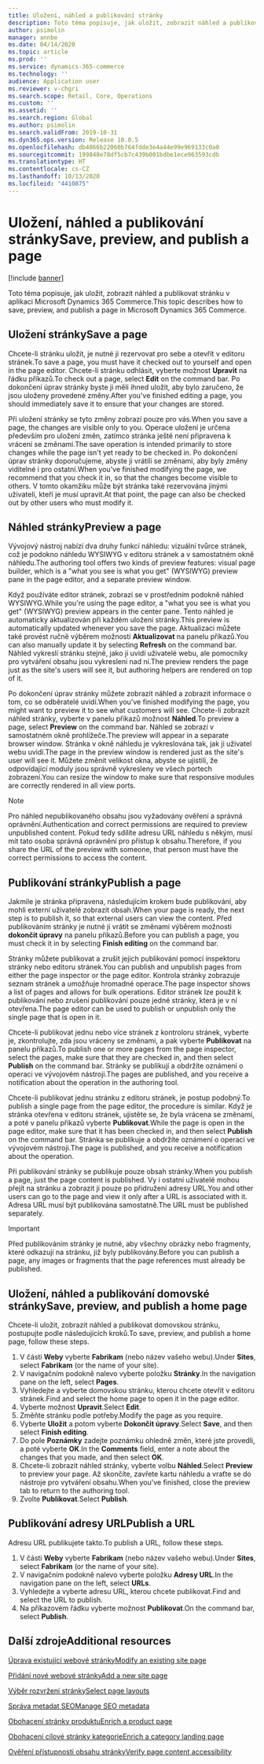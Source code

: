 ```yaml
---
title: Uložení, náhled a publikování stránky
description: Toto téma popisuje, jak uložit, zobrazit náhled a publikovat stránku v aplikaci Microsoft Dynamics 365 Commerce.
author: psimolin
manager: annbe
ms.date: 04/14/2020
ms.topic: article
ms.prod: ''
ms.service: dynamics-365-commerce
ms.technology: ''
audience: Application user
ms.reviewer: v-chgri
ms.search.scope: Retail, Core, Operations
ms.custom: ''
ms.assetid: ''
ms.search.region: Global
ms.author: psimolin
ms.search.validFrom: 2019-10-31
ms.dyn365.ops.version: Release 10.0.5
ms.openlocfilehash: db4866b22060b764fdde3e4a44e99e969133c0a0
ms.sourcegitcommit: 199848e78df5cb7c439b001bdbe1ece963593cdb
ms.translationtype: HT
ms.contentlocale: cs-CZ
ms.lasthandoff: 10/13/2020
ms.locfileid: "4410875"
---
```

# <a name="save-preview-and-publish-a-page"></a><span data-ttu-id="75bc5-103">Uložení, náhled a publikování stránky</span><span class="sxs-lookup"><span data-stu-id="75bc5-103">Save, preview, and publish a page</span></span>

[!include [banner](includes/banner.md)]

<span data-ttu-id="75bc5-104">Toto téma popisuje, jak uložit, zobrazit náhled a publikovat stránku v aplikaci Microsoft Dynamics 365 Commerce.</span><span class="sxs-lookup"><span data-stu-id="75bc5-104">This topic describes how to save, preview, and publish a page in Microsoft Dynamics 365 Commerce.</span></span>

## <a name="save-a-page"></a><span data-ttu-id="75bc5-105">Uložení stránky</span><span class="sxs-lookup"><span data-stu-id="75bc5-105">Save a page</span></span>

<span data-ttu-id="75bc5-106">Chcete-li stránku uložit, je nutné ji rezervovat pro sebe a otevřít v editoru stránek.</span><span class="sxs-lookup"><span data-stu-id="75bc5-106">To save a page, you must have it checked out to yourself and open in the page editor.</span></span> <span data-ttu-id="75bc5-107">Chcete-li stránku odhlásit, vyberte možnost **Upravit** na řádku příkazů.</span><span class="sxs-lookup"><span data-stu-id="75bc5-107">To check out a page, select **Edit** on the command bar.</span></span> <span data-ttu-id="75bc5-108">Po dokončení úprav stránky byste ji měli ihned uložit, aby bylo zaručeno, že jsou uloženy provedené změny.</span><span class="sxs-lookup"><span data-stu-id="75bc5-108">After you've finished editing a page, you should immediately save it to ensure that your changes are stored.</span></span>

<span data-ttu-id="75bc5-109">Při uložení stránky se tyto změny zobrazí pouze pro vás.</span><span class="sxs-lookup"><span data-stu-id="75bc5-109">When you save a page, the changes are visible only to you.</span></span> <span data-ttu-id="75bc5-110">Operace uložení je určena především pro uložení změn, zatímco stránka ještě není připravena k vrácení se změnami.</span><span class="sxs-lookup"><span data-stu-id="75bc5-110">The save operation is intended primarily to store changes while the page isn't yet ready to be checked in.</span></span> <span data-ttu-id="75bc5-111">Po dokončení úprav stránky doporučujeme, abyste ji vrátili se změnami, aby byly změny viditelné i pro ostatní.</span><span class="sxs-lookup"><span data-stu-id="75bc5-111">When you've finished modifying the page, we recommend that you check it in, so that the changes become visible to others.</span></span> <span data-ttu-id="75bc5-112">V tomto okamžiku může být stránka také rezervována jinými uživateli, kteří je musí upravit.</span><span class="sxs-lookup"><span data-stu-id="75bc5-112">At that point, the page can also be checked out by other users who must modify it.</span></span>

## <a name="preview-a-page"></a><span data-ttu-id="75bc5-113">Náhled stránky</span><span class="sxs-lookup"><span data-stu-id="75bc5-113">Preview a page</span></span>

<span data-ttu-id="75bc5-114">Vývojový nástroj nabízí dva druhy funkcí náhledu: vizuální tvůrce stránek, což je podokno náhledu WYSIWYG v editoru stránek a v samostatném okně náhledu.</span><span class="sxs-lookup"><span data-stu-id="75bc5-114">The authoring tool offers two kinds of preview features: visual page builder, which is a "what you see is what you get" (WYSIWYG) preview pane in the page editor, and a separate preview window.</span></span>

<span data-ttu-id="75bc5-115">Když používáte editor stránek, zobrazí se v prostředním podokně náhled WYSIWYG.</span><span class="sxs-lookup"><span data-stu-id="75bc5-115">While you're using the page editor, a "what you see is what you get" (WYSIWYG) preview appears in the center pane.</span></span> <span data-ttu-id="75bc5-116">Tento náhled je automaticky aktualizován při každém uložení stránky.</span><span class="sxs-lookup"><span data-stu-id="75bc5-116">This preview is automatically updated whenever you save the page.</span></span> <span data-ttu-id="75bc5-117">Aktualizaci můžete také provést ručně výběrem možnosti **Aktualizovat** na panelu příkazů.</span><span class="sxs-lookup"><span data-stu-id="75bc5-117">You can also manually update it by selecting **Refresh** on the command bar.</span></span> <span data-ttu-id="75bc5-118">Náhled vykreslí stránku stejně, jako ji uvidí uživatelé webu, ale pomocníky pro vytváření obsahu jsou vykresleni nad ní.</span><span class="sxs-lookup"><span data-stu-id="75bc5-118">The preview renders the page just as the site's users will see it, but authoring helpers are rendered on top of it.</span></span>

<span data-ttu-id="75bc5-119">Po dokončení úprav stránky můžete zobrazit náhled a zobrazit informace o tom, co se odběratelé uvidí.</span><span class="sxs-lookup"><span data-stu-id="75bc5-119">When you've finished modifying the page, you might want to preview it to see what customers will see.</span></span> <span data-ttu-id="75bc5-120">Chcete-li zobrazit náhled stránky, vyberte v panelu příkazů možnost **Náhled**.</span><span class="sxs-lookup"><span data-stu-id="75bc5-120">To preview a page, select **Preview** on the command bar.</span></span> <span data-ttu-id="75bc5-121">Náhled se zobrazí v samostatném okně prohlížeče.</span><span class="sxs-lookup"><span data-stu-id="75bc5-121">The preview will appear in a separate browser window.</span></span> <span data-ttu-id="75bc5-122">Stránka v okně náhledu je vykreslována tak, jak ji uživatel webu uvidí.</span><span class="sxs-lookup"><span data-stu-id="75bc5-122">The page in the preview window is rendered just as the site's user will see it.</span></span> <span data-ttu-id="75bc5-123">Můžete změnit velikost okna, abyste se ujistili, že odpovídající moduly jsou správně vykresleny ve všech portech zobrazení.</span><span class="sxs-lookup"><span data-stu-id="75bc5-123">You can resize the window to make sure that responsive modules are correctly rendered in all view ports.</span></span>

> [!NOTE]
> <span data-ttu-id="75bc5-124">Pro náhled nepublikovaného obsahu jsou vyžadovány ověření a správná oprávnění.</span><span class="sxs-lookup"><span data-stu-id="75bc5-124">Authentication and correct permissions are required to preview unpublished content.</span></span> <span data-ttu-id="75bc5-125">Pokud tedy sdílíte adresu URL náhledu s někým, musí mít tato osoba správná oprávnění pro přístup k obsahu.</span><span class="sxs-lookup"><span data-stu-id="75bc5-125">Therefore, if you share the URL of the preview with someone, that person must have the correct permissions to access the content.</span></span>

## <a name="publish-a-page"></a><span data-ttu-id="75bc5-126">Publikování stránky</span><span class="sxs-lookup"><span data-stu-id="75bc5-126">Publish a page</span></span>

<span data-ttu-id="75bc5-127">Jakmile je stránka připravena, následujícím krokem bude publikování, aby mohli externí uživatelé zobrazit obsah.</span><span class="sxs-lookup"><span data-stu-id="75bc5-127">When your page is ready, the next step is to publish it, so that external users can view the content.</span></span> <span data-ttu-id="75bc5-128">Před publikováním stránky je nutné ji vrátit se změnami výběrem možnosti **dokončit úpravy** na panelu příkazů.</span><span class="sxs-lookup"><span data-stu-id="75bc5-128">Before you can publish a page, you must check it in by selecting **Finish editing** on the command bar.</span></span>

<span data-ttu-id="75bc5-129">Stránky můžete publikovat a zrušit jejich publikování pomocí inspektoru stránky nebo editoru stránek.</span><span class="sxs-lookup"><span data-stu-id="75bc5-129">You can publish and unpublish pages from either the page inspector or the page editor.</span></span> <span data-ttu-id="75bc5-130">Kontrola stránky zobrazuje seznam stránek a umožňuje hromadné operace.</span><span class="sxs-lookup"><span data-stu-id="75bc5-130">The page inspector shows a list of pages and allows for bulk operations.</span></span> <span data-ttu-id="75bc5-131">Editor stránek lze použít k publikování nebo zrušení publikování pouze jedné stránky, která je v ní otevřena.</span><span class="sxs-lookup"><span data-stu-id="75bc5-131">The page editor can be used to publish or unpublish only the single page that is open in it.</span></span>

<span data-ttu-id="75bc5-132">Chcete-li publikovat jednu nebo více stránek z kontroloru stránek, vyberte je, zkontrolujte, zda jsou vráceny se změnami, a pak vyberte **Publikovat** na panelu příkazů.</span><span class="sxs-lookup"><span data-stu-id="75bc5-132">To publish one or more pages from the page inspector, select the pages, make sure that they are checked in, and then select **Publish** on the command bar.</span></span> <span data-ttu-id="75bc5-133">Stránky se publikují a obdržíte oznámení o operaci ve vývojovém nástroji.</span><span class="sxs-lookup"><span data-stu-id="75bc5-133">The pages are published, and you receive a notification about the operation in the authoring tool.</span></span>

<span data-ttu-id="75bc5-134">Chcete-li publikovat jednu stránku z editoru stránek, je postup podobný.</span><span class="sxs-lookup"><span data-stu-id="75bc5-134">To publish a single page from the page editor, the procedure is similar.</span></span> <span data-ttu-id="75bc5-135">Když je stránka otevřena v editoru stránek, ujistěte se, že byla vrácena se změnami, a poté v panelu příkazů vyberte **Publikovat**.</span><span class="sxs-lookup"><span data-stu-id="75bc5-135">While the page is open in the page editor, make sure that it has been checked in, and then select **Publish** on the command bar.</span></span> <span data-ttu-id="75bc5-136">Stránka se publikuje a obdržíte oznámení o operaci ve vývojovém nástroji.</span><span class="sxs-lookup"><span data-stu-id="75bc5-136">The page is published, and you receive a notification about the operation.</span></span>

<span data-ttu-id="75bc5-137">Při publikování stránky se publikuje pouze obsah stránky.</span><span class="sxs-lookup"><span data-stu-id="75bc5-137">When you publish a page, just the page content is published.</span></span> <span data-ttu-id="75bc5-138">Vy i ostatní uživatelé mohou přejít na stránku a zobrazit ji pouze po přidružení adresy URL.</span><span class="sxs-lookup"><span data-stu-id="75bc5-138">You and other users can go to the page and view it only after a URL is associated with it.</span></span> <span data-ttu-id="75bc5-139">Adresa URL musí být publikována samostatně.</span><span class="sxs-lookup"><span data-stu-id="75bc5-139">The URL must be published separately.</span></span>

> [!IMPORTANT]
> <span data-ttu-id="75bc5-140">Před publikováním stránky je nutné, aby všechny obrázky nebo fragmenty, které odkazují na stránku, již byly publikovány.</span><span class="sxs-lookup"><span data-stu-id="75bc5-140">Before you can publish a page, any images or fragments that the page references must already be published.</span></span>

## <a name="save-preview-and-publish-a-home-page"></a><span data-ttu-id="75bc5-141">Uložení, náhled a publikování domovské stránky</span><span class="sxs-lookup"><span data-stu-id="75bc5-141">Save, preview, and publish a home page</span></span>

<span data-ttu-id="75bc5-142">Chcete-li uložit, zobrazit náhled a publikovat domovskou stránku, postupujte podle následujících kroků.</span><span class="sxs-lookup"><span data-stu-id="75bc5-142">To save, preview, and publish a home page, follow these steps.</span></span>

1. <span data-ttu-id="75bc5-143">V části **Weby** vyberte **Fabrikam** (nebo název vašeho webu).</span><span class="sxs-lookup"><span data-stu-id="75bc5-143">Under **Sites**, select **Fabrikam** (or the name of your site).</span></span>
1. <span data-ttu-id="75bc5-144">V navigačním podokně nalevo vyberte položku **Stránky**.</span><span class="sxs-lookup"><span data-stu-id="75bc5-144">In the navigation pane on the left, select **Pages**.</span></span>
1. <span data-ttu-id="75bc5-145">Vyhledejte a vyberte domovskou stránku, kterou chcete otevřít v editoru stránek.</span><span class="sxs-lookup"><span data-stu-id="75bc5-145">Find and select the home page to open it in the page editor.</span></span>
1. <span data-ttu-id="75bc5-146">Vyberte možnost **Upravit**.</span><span class="sxs-lookup"><span data-stu-id="75bc5-146">Select **Edit**.</span></span>
1. <span data-ttu-id="75bc5-147">Změňte stránku podle potřeby.</span><span class="sxs-lookup"><span data-stu-id="75bc5-147">Modify the page as you require.</span></span>
1. <span data-ttu-id="75bc5-148">Vyberte **Uložit** a potom vyberte **Dokončit úpravy**.</span><span class="sxs-lookup"><span data-stu-id="75bc5-148">Select **Save**, and then select **Finish editing**.</span></span>
1. <span data-ttu-id="75bc5-149">Do pole **Poznámky** zadejte poznámku ohledně změn, které jste provedli, a poté vyberte **OK**.</span><span class="sxs-lookup"><span data-stu-id="75bc5-149">In the **Comments** field, enter a note about the changes that you made, and then select **OK**.</span></span>
1. <span data-ttu-id="75bc5-150">Chcete-li zobrazit náhled stránky, vyberte volbu **Náhled**.</span><span class="sxs-lookup"><span data-stu-id="75bc5-150">Select **Preview** to preview your page.</span></span> <span data-ttu-id="75bc5-151">Až skončíte, zavřete kartu náhledu a vraťte se do nástroje pro vytváření obsahu.</span><span class="sxs-lookup"><span data-stu-id="75bc5-151">When you've finished, close the preview tab to return to the authoring tool.</span></span>
1. <span data-ttu-id="75bc5-152">Zvolte **Publikovat**.</span><span class="sxs-lookup"><span data-stu-id="75bc5-152">Select **Publish**.</span></span>

## <a name="publish-a-url"></a><span data-ttu-id="75bc5-153">Publikování adresy URL</span><span class="sxs-lookup"><span data-stu-id="75bc5-153">Publish a URL</span></span>

<span data-ttu-id="75bc5-154">Adresu URL publikujete takto.</span><span class="sxs-lookup"><span data-stu-id="75bc5-154">To publish a URL, follow these steps.</span></span>

1. <span data-ttu-id="75bc5-155">V části **Weby** vyberte **Fabrikam** (nebo název vašeho webu).</span><span class="sxs-lookup"><span data-stu-id="75bc5-155">Under **Sites**, select **Fabrikam** (or the name of your site).</span></span>
1. <span data-ttu-id="75bc5-156">V navigačním podokně nalevo vyberte položku **Adresy URL**.</span><span class="sxs-lookup"><span data-stu-id="75bc5-156">In the navigation pane on the left, select **URLs**.</span></span>
1. <span data-ttu-id="75bc5-157">Vyhledejte a vyberte adresu URL, kterou chcete publikovat.</span><span class="sxs-lookup"><span data-stu-id="75bc5-157">Find and select the URL to publish.</span></span>
1. <span data-ttu-id="75bc5-158">Na příkazovém řádku vyberte možnost **Publikovat**.</span><span class="sxs-lookup"><span data-stu-id="75bc5-158">On the command bar, select **Publish**.</span></span>

## <a name="additional-resources"></a><span data-ttu-id="75bc5-159">Další zdroje</span><span class="sxs-lookup"><span data-stu-id="75bc5-159">Additional resources</span></span>

[<span data-ttu-id="75bc5-160">Úprava existující webové stránky</span><span class="sxs-lookup"><span data-stu-id="75bc5-160">Modify an existing site page</span></span>](modify-existing-page.md)

[<span data-ttu-id="75bc5-161">Přidání nové webové stránky</span><span class="sxs-lookup"><span data-stu-id="75bc5-161">Add a new site page</span></span>](add-new-page.md)

[<span data-ttu-id="75bc5-162">Výběr rozvržení stránky</span><span class="sxs-lookup"><span data-stu-id="75bc5-162">Select page layouts</span></span>](select-page-layouts.md)

[<span data-ttu-id="75bc5-163">Správa metadat SEO</span><span class="sxs-lookup"><span data-stu-id="75bc5-163">Manage SEO metadata</span></span>](manage-seo-metadata.md)

[<span data-ttu-id="75bc5-164">Obohacení stránky produktu</span><span class="sxs-lookup"><span data-stu-id="75bc5-164">Enrich a product page</span></span>](enrich-product-page.md)

[<span data-ttu-id="75bc5-165">Obohacení cílové stránky kategorie</span><span class="sxs-lookup"><span data-stu-id="75bc5-165">Enrich a category landing page</span></span>](enrich-category-page.md)

[<span data-ttu-id="75bc5-166">Ověření přístupnosti obsahu stránky</span><span class="sxs-lookup"><span data-stu-id="75bc5-166">Verify page content accessibility</span></span>](verify-accessibility.md)
